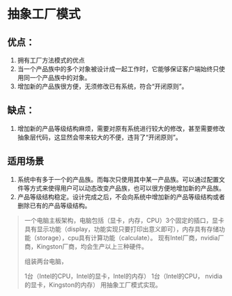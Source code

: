 # 抽象工厂模式

## 优点：

1. 拥有工厂方法模式的优点
2. 当一个产品族中的多个对象被设计成一起工作时，它能够保证客户端始终只使用同一个产品族中的对象。
3. 增加新的产品族很方便，无须修改已有系统，符合“开闭原则”。

## 缺点：

1. 增加新的产品等级结构麻烦，需要对原有系统进行较大的修改，甚至需要修改抽象层代码，这显然会带来较大的不便，违背了“开闭原则”。

## 适用场景
1. 系统中有多于一个的产品族。而每次只使用其中某一产品族。可以通过配置文件等方式来使得用户可以动态改变产品族，也可以很方便地增加新的产品族。
2. 产品等级结构稳定。设计完成之后，不会向系统中增加新的产品等级结构或者删除已有的产品等级结构。

> 一个电脑主板架构，电脑包括（显卡，内存，CPU）3个固定的插口，显卡具有显示功能（display，功能实现只要打印出意义即可），内存具有存储功能（storage），cpu具有计算功能（calculate）。
> 现有Intel厂商，nvidia厂商，Kingston厂商，均会生产以上三种硬件。
>
> 组装两台电脑，
>
> 1台（Intel的CPU，Intel的显卡，Intel的内存）
> 1台（Intel的CPU， nvidia的显卡，Kingston的内存）
> 用抽象工厂模式实现。